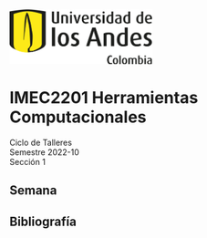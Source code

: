 <img src='./documents/uniandes.png' width='250'/>

# IMEC2201 Herramientas Computacionales 
Ciclo de Talleres <br>
Semestre 2022-10 <br>
Sección 1 <br>

## Semana #

## Bibliografía